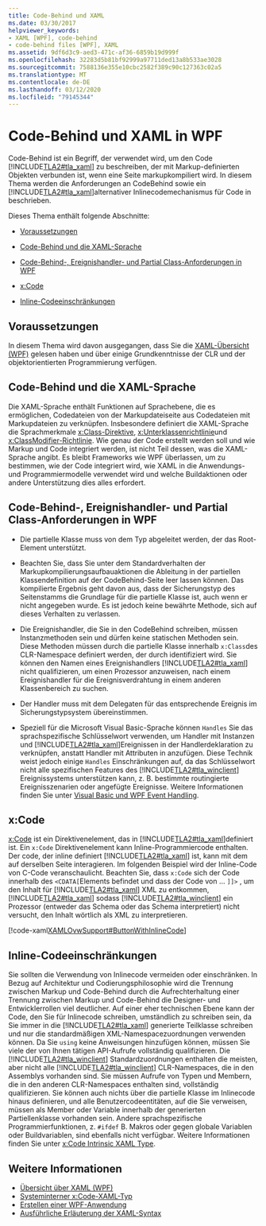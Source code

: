 ```yaml
---
title: Code-Behind und XAML
ms.date: 03/30/2017
helpviewer_keywords:
- XAML [WPF], code-behind
- code-behind files [WPF], XAML
ms.assetid: 9df6d3c9-aed3-471c-af36-6859b19d999f
ms.openlocfilehash: 32283d5b81bf92999a97711ded13a8b533ae3028
ms.sourcegitcommit: 7588136e355e10cbc2582f389c90c127363c02a5
ms.translationtype: MT
ms.contentlocale: de-DE
ms.lasthandoff: 03/12/2020
ms.locfileid: "79145344"
---
```

# <a name="code-behind-and-xaml-in-wpf"></a>Code-Behind und XAML in WPF
<a name="introduction"></a>Code-Behind ist ein Begriff, der verwendet wird, um den Code [!INCLUDE[TLA2#tla_xaml](../../../../includes/tla2sharptla-xaml-md.md)] zu beschreiben, der mit Markup-definierten Objekten verbunden ist, wenn eine Seite markupkompiliert wird. In diesem Thema werden die Anforderungen an CodeBehind sowie ein [!INCLUDE[TLA2#tla_xaml](../../../../includes/tla2sharptla-xaml-md.md)]alternativer Inlinecodemechanismus für Code in beschrieben.  
  
 Dieses Thema enthält folgende Abschnitte:  
  
- [Voraussetzungen](#Prerequisites)  
  
- [Code-Behind und die XAML-Sprache](#codebehind_and_the_xaml_language)  
  
- [Code-Behind-, Ereignishandler- und Partial Class-Anforderungen in WPF](#Code_behind__Event_Handler__and_Partial_Class)  
  
- [x:Code](#x_Code)  
  
- [Inline-Codeeinschränkungen](#Inline_Code_Limitations)  
  
<a name="Prerequisites"></a>
## <a name="prerequisites"></a>Voraussetzungen  
 In diesem Thema wird davon ausgegangen, dass Sie die [XAML-Übersicht (WPF)](../../../desktop-wpf/fundamentals/xaml.md) gelesen haben und über einige Grundkenntnisse der CLR und der objektorientierten Programmierung verfügen.  
  
<a name="codebehind_and_the_xaml_language"></a>
## <a name="code-behind-and-the-xaml-language"></a>Code-Behind und die XAML-Sprache  
 Die XAML-Sprache enthält Funktionen auf Sprachebene, die es ermöglichen, Codedateien von der Markupdateiseite aus Codedateien mit Markupdateien zu verknüpfen. Insbesondere definiert die XAML-Sprache die Sprachmerkmale [x:Class-Direktive](../../../desktop-wpf/xaml-services/xclass-directive.md), [x:Unterklassenrichtlinie](../../../desktop-wpf/xaml-services/xsubclass-directive.md)und [x:ClassModifier-Richtlinie](../../../desktop-wpf/xaml-services/xclassmodifier-directive.md). Wie genau der Code erstellt werden soll und wie Markup und Code integriert werden, ist nicht Teil dessen, was die XAML-Sprache angibt. Es bleibt Frameworks wie WPF überlassen, um zu bestimmen, wie der Code integriert wird, wie XAML in die Anwendungs- und Programmiermodelle verwendet wird und welche Buildaktionen oder andere Unterstützung dies alles erfordert.  
  
<a name="Code_behind__Event_Handler__and_Partial_Class"></a>
## <a name="code-behind-event-handler-and-partial-class-requirements-in-wpf"></a>Code-Behind-, Ereignishandler- und Partial Class-Anforderungen in WPF  
  
- Die partielle Klasse muss von dem Typ abgeleitet werden, der das Root-Element unterstützt.  
  
- Beachten Sie, dass Sie unter dem Standardverhalten der Markupkompilierungsaufbauaktionen die Ableitung in der partiellen Klassendefinition auf der CodeBehind-Seite leer lassen können. Das kompilierte Ergebnis geht davon aus, dass der Sicherungstyp des Seitenstamms die Grundlage für die partielle Klasse ist, auch wenn er nicht angegeben wurde. Es ist jedoch keine bewährte Methode, sich auf dieses Verhalten zu verlassen.  
  
- Die Ereignishandler, die Sie in den CodeBehind schreiben, müssen Instanzmethoden sein und dürfen keine statischen Methoden sein. Diese Methoden müssen durch die partielle Klasse innerhalb `x:Class`des CLR-Namespace definiert werden, der durch identifiziert wird. Sie können den Namen eines Ereignishandlers [!INCLUDE[TLA2#tla_xaml](../../../../includes/tla2sharptla-xaml-md.md)] nicht qualifizieren, um einen Prozessor anzuweisen, nach einem Ereignishandler für die Ereignisverdrahtung in einem anderen Klassenbereich zu suchen.  
  
- Der Handler muss mit dem Delegaten für das entsprechende Ereignis im Sicherungstypsystem übereinstimmen.  
  
- Speziell für die Microsoft Visual Basic-Sprache können `Handles` Sie das sprachspezifische Schlüsselwort verwenden, um Handler mit Instanzen und [!INCLUDE[TLA2#tla_xaml](../../../../includes/tla2sharptla-xaml-md.md)]Ereignissen in der Handlerdeklaration zu verknüpfen, anstatt Handler mit Attributen in anzufügen. Diese Technik weist jedoch einige `Handles` Einschränkungen auf, da das Schlüsselwort nicht alle spezifischen Features des [!INCLUDE[TLA2#tla_winclient](../../../../includes/tla2sharptla-winclient-md.md)] Ereignissystems unterstützen kann, z. B. bestimmte routingierte Ereignisszenarien oder angefügte Ereignisse. Weitere Informationen finden Sie unter [Visual Basic und WPF Event Handling](visual-basic-and-wpf-event-handling.md).  
  
<a name="x_Code"></a>
## <a name="xcode"></a>x:Code  
 [x:Code](../../../desktop-wpf/xaml-services/xcode-intrinsic-xaml-type.md) ist ein Direktivenelement, das in [!INCLUDE[TLA2#tla_xaml](../../../../includes/tla2sharptla-xaml-md.md)]definiert ist. Ein `x:Code` Direktivenelement kann Inline-Programmiercode enthalten. Der code, der inline definiert [!INCLUDE[TLA2#tla_xaml](../../../../includes/tla2sharptla-xaml-md.md)] ist, kann mit dem auf derselben Seite interagieren. Im folgenden Beispiel wird der Inline-Code von C-Code veranschaulicht. Beachten Sie, dass `x:Code` sich der Code innerhalb des `<CDATA[`Elements befindet und dass der Code von ... `]]>` , um den Inhalt für [!INCLUDE[TLA2#tla_xaml](../../../../includes/tla2sharptla-xaml-md.md)] XML zu entkommen, [!INCLUDE[TLA2#tla_xaml](../../../../includes/tla2sharptla-xaml-md.md)] sodass [!INCLUDE[TLA2#tla_winclient](../../../../includes/tla2sharptla-winclient-md.md)] ein Prozessor (entweder das Schema oder das Schema interpretiert) nicht versucht, den Inhalt wörtlich als XML zu interpretieren.  
  
 [!code-xaml[XAMLOvwSupport#ButtonWithInlineCode](~/samples/snippets/csharp/VS_Snippets_Wpf/XAMLOvwSupport/CSharp/page4.xaml#buttonwithinlinecode)]  
  
<a name="Inline_Code_Limitations"></a>
## <a name="inline-code-limitations"></a>Inline-Codeeinschränkungen  
 Sie sollten die Verwendung von Inlinecode vermeiden oder einschränken. In Bezug auf Architektur und Codierungsphilosophie wird die Trennung zwischen Markup und Code-Behind durch die Aufrechterhaltung einer Trennung zwischen Markup und Code-Behind die Designer- und Entwicklerrollen viel deutlicher. Auf einer eher technischen Ebene kann der Code, den Sie für Inlinecode schreiben, umständlich zu schreiben sein, da Sie immer in die [!INCLUDE[TLA2#tla_xaml](../../../../includes/tla2sharptla-xaml-md.md)] generierte Teilklasse schreiben und nur die standardmäßigen XML-Namespacezuordnungen verwenden können. Da Sie `using` keine Anweisungen hinzufügen können, müssen Sie viele der von Ihnen tätigen API-Aufrufe vollständig qualifizieren. Die [!INCLUDE[TLA2#tla_winclient](../../../../includes/tla2sharptla-winclient-md.md)] Standardzuordnungen enthalten die meisten, aber nicht alle [!INCLUDE[TLA2#tla_winclient](../../../../includes/tla2sharptla-winclient-md.md)] CLR-Namespaces, die in den Assemblys vorhanden sind. Sie müssen Aufrufe von Typen und Membern, die in den anderen CLR-Namespaces enthalten sind, vollständig qualifizieren. Sie können auch nichts über die partielle Klasse im Inlinecode hinaus definieren, und alle Benutzercodeentitäten, auf die Sie verweisen, müssen als Member oder Variable innerhalb der generierten Partiellenklasse vorhanden sein. Andere sprachspezifische Programmierfunktionen, z. `#ifdef` B. Makros oder gegen globale Variablen oder Buildvariablen, sind ebenfalls nicht verfügbar. Weitere Informationen finden Sie unter [x:Code Intrinsic XAML Type](../../../desktop-wpf/xaml-services/xcode-intrinsic-xaml-type.md).  
  
## <a name="see-also"></a>Weitere Informationen

- [Übersicht über XAML (WPF)](../../../desktop-wpf/fundamentals/xaml.md)
- [Systeminterner x:Code-XAML-Typ](../../../desktop-wpf/xaml-services/xcode-intrinsic-xaml-type.md)
- [Erstellen einer WPF-Anwendung](../app-development/building-a-wpf-application-wpf.md)
- [Ausführliche Erläuterung der XAML-Syntax](xaml-syntax-in-detail.md)
